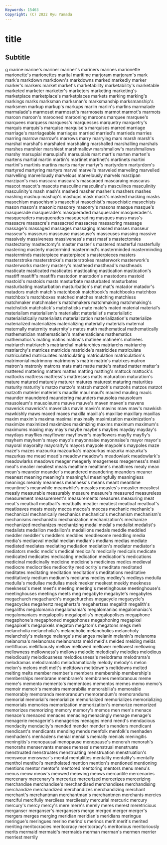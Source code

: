 ```yaml
---
Keywords: 15463
Copyright: (C) 2022 Ryu Yamada
---
```



# title

## Subtitle
g
marine marine's mariner mariner's mariners marines marionette marionette's marionettes marital
maritime marjoram marjoram's mark mark's markdown markdown's markdowns marked markedly
marker marker's markers market market's marketability marketability's marketable marketed marketer
marketer's marketers marketing marketing's marketplace marketplace's marketplaces markets marking marking's
markings marks marksman marksman's marksmanship marksmanship's marksmen markup markup's markups
marlin marlin's marlins marmalade marmalade's marmoset marmoset's marmosets marmot marmot's
marmots maroon maroon's marooned marooning maroons marquee marquee's marquees marquess
marquess's marquesses marquetry marquetry's marquis marquis's marquise marquise's marquises marred
marriage marriage's marriageable marriages married married's marrieds marries marring marrow
marrow's marrows marry marrying mars marsh marsh's marshal marshal's marshaled
marshaling marshalled marshalling marshals marshes marshier marshiest marshmallow marshmallow's marshmallows
marshy marsupial marsupial's marsupials mart mart's marten marten's martens martial
martin martin's martinet martinet's martinets martini martini's martinis martins marts
martyr martyr's martyrdom martyrdom's martyred martyring martyrs marvel marvel's marveled
marveling marvelled marvelling marvellously marvelous marvelously marvels marzipan marzipan's mas
mascara mascara's mascaraed mascaraing mascaras mascot mascot's mascots masculine masculine's
masculines masculinity masculinity's mash mash's mashed masher masher's mashers mashes
mashing mashup mashup's mashups mask mask's masked masking masks masochism
masochism's masochist masochist's masochistic masochists mason mason's masonic masonry masonry's
masons masque masque's masquerade masquerade's masqueraded masquerader masquerader's masqueraders masquerades
masquerading masques mass mass's massacre massacre's massacred massacres massacring massage
massage's massaged massages massaging massed masses masseur masseur's masseurs masseuse
masseuse's masseuses massing massive massively massiveness massiveness's mast mast's mastectomies
mastectomy mastectomy's master master's mastered masterful masterfully mastering masterly mastermind
mastermind's masterminded masterminding masterminds masterpiece masterpiece's masterpieces masters masterstroke masterstroke's
masterstrokes masterwork masterwork's masterworks mastery mastery's masthead masthead's mastheads masticate
masticated masticates masticating mastication mastication's mastiff mastiff's mastiffs mastodon mastodon's
mastodons mastoid mastoid's mastoids masts masturbate masturbated masturbates masturbating masturbation
masturbation's mat mat's matador matador's matadors match match's matchbook matchbook's
matchbooks matchbox matchbox's matchboxes matched matches matching matchless matchmaker matchmaker's
matchmakers matchmaking matchmaking's matchstick matchstick's matchsticks mate mate's mated material
material's materialism materialism's materialist materialist's materialistic materialistically materialists materialization materialization's
materialize materialized materializes materializing materially materials maternal maternally maternity maternity's
mates math mathematical mathematically mathematician mathematician's mathematicians mathematics mathematics's mating
matins matins's matinée matinée's matinées matriarch matriarch's matriarchal matriarchies matriarchs
matriarchy matriarchy's matrices matricide matricide's matricides matriculate matriculated matriculates matriculating
matriculation matriculation's matrimonial matrimony matrimony's matrix matrix's matrixes matron matron's
matronly matrons mats matt matte matte's matted matter matter's mattered
mattering matters mattes matting matting's mattock mattock's mattocks mattress mattress's
mattresses matts maturation maturation's mature matured maturely maturer matures maturest
maturing maturities maturity maturity's matzo matzo's matzoh matzoh's matzohs matzos
matzot matzoth matériel matériel's maudlin maul maul's mauled mauling mauls
maunder maundered maundering maunders mausolea mausoleum mausoleum's mausoleums mauve mauve's
maven maven's mavens maverick maverick's mavericks mavin mavin's mavins maw
maw's mawkish mawkishly maws maxed maxes maxilla maxilla's maxillae maxillary
maxillas maxim maxim's maxima maximal maximally maximization maximization's maximize maximized
maximizes maximizing maxims maximum maximum's maximums maxing may may's maybe
maybe's maybes mayday mayday's maydays mayflies mayflower mayflower's mayflowers mayfly
mayfly's mayhem mayhem's mayo mayo's mayonnaise mayonnaise's mayor mayor's mayoral
mayoralty mayoralty's mayors maypole maypole's maypoles maze maze's mazes mazourka
mazourka's mazourkas mazurka mazurka's mazurkas me mead mead's meadow meadow's
meadowlark meadowlark's meadowlarks meadows meager meagerly meagerness meagerness's meal meal's
mealier mealiest meals mealtime mealtime's mealtimes mealy mean mean's meander
meander's meandered meandering meanders meaner meanest meaning meaning's meaningful meaningfully
meaningless meanings meanly meanness meanness's means meant meantime meantime's meanwhile
meanwhile's measles measles's measlier measliest measly measurable measurably measure measure's
measured measureless measurement measurement's measurements measures measuring meat meat's meatball
meatball's meatballs meatier meatiest meatloaf meatloaf's meatloaves meats meaty mecca
mecca's meccas mechanic mechanic's mechanical mechanically mechanics mechanics's mechanism mechanism's
mechanisms mechanistic mechanization mechanization's mechanize mechanized mechanizes mechanizing medal medal's
medalist medalist's medalists medallion medallion's medallions medals meddle meddled meddler
meddler's meddlers meddles meddlesome meddling media media's mediaeval medial median
median's medians medias mediate mediated mediates mediating mediation mediation's mediator
mediator's mediators medic medic's medical medical's medically medicals medicate medicated
medicates medicating medication medication's medications medicinal medicinally medicine medicine's medicines
medics medieval mediocre mediocrities mediocrity mediocrity's meditate meditated meditates meditating
meditation meditation's meditations meditative meditatively medium medium's mediums medley medley's
medleys medulla medulla's medullae medullas meek meeker meekest meekly meekness
meekness's meet meet's meeting meeting's meetinghouse meetinghouse's meetinghouses meetings meets
meg megabyte megabyte's megabytes megachurch megachurch's megachurches megacycle megacycle's megacycles
megahertz megahertz's megahertzes megalith megalith's megaliths megalomania megalomania's megalomaniac megalomaniac's
megalomaniacs megalopolis megalopolis's megalopolises megaphone megaphone's megaphoned megaphones megaphoning megapixel
megapixel's megapixels megaton megaton's megatons megs meh melancholia melancholia's melancholic
melancholics melancholy melancholy's melange melange's melanges melanin melanin's melanoma melanoma's
melanomas melanomata meld meld's melded melding melds mellifluous mellifluously mellow
mellowed mellower mellowest mellowing mellowness mellowness's mellows melodic melodically melodies
melodious melodiously melodiousness melodiousness's melodrama melodrama's melodramas melodramatic melodramatically melody
melody's melon melon's melons melt melt's meltdown meltdown's meltdowns melted
melting melts member member's members membership membership's memberships membrane membrane's
membranes membranous meme meme's memento memento's mementoes mementos memes memo
memo's memoir memoir's memoirs memorabilia memorabilia's memorable memorably memoranda memorandum
memorandum's memorandums memorial memorial's memorialize memorialized memorializes memorializing memorials memories
memorization memorization's memorize memorized memorizes memorizing memory memory's memos men
men's menace menace's menaced menaces menacing menacingly menage menage's menagerie
menagerie's menageries menages mend mend's mendacious mendacity mendacity's mended mender
mender's menders mendicant mendicant's mendicants mending mends menfolk menfolk's menhaden
menhaden's menhadens menial menial's menially menials meningitis meningitis's menopausal menopause
menopause's menorah menorah's menorahs menservants menses menses's menstrual menstruate menstruated
menstruates menstruating menstruation menstruation's menswear menswear's mental mentalities mentality mentality's
mentally menthol menthol's mentholated mention mention's mentioned mentioning mentions mentor
mentor's mentored mentoring mentors menu menu's menus meow meow's meowed
meowing meows mercantile mercenaries mercenary mercenary's mercerize mercerized mercerizes mercerizing
merchandise merchandise's merchandised merchandises merchandising merchandize merchandized merchandizes merchandizing merchant
merchant's merchantman merchantman's merchantmen merchants mercies merciful mercifully merciless mercilessly
mercurial mercuric mercury mercury's mercy mercy's mere mere's merely meres
merest meretricious merganser merganser's mergansers merge merged merger merger's mergers
merges merging meridian meridian's meridians meringue meringue's meringues merino merino's
merinos merit merit's merited meriting meritocracies meritocracy meritocracy's meritorious meritoriously
merits mermaid mermaid's mermaids merman merman's mermen merrier merriest merrily
